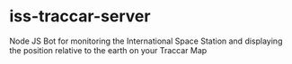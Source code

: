 # iss-traccar-server

Node JS Bot for monitoring the International Space Station and displaying the position relative to the earth on your Traccar Map
